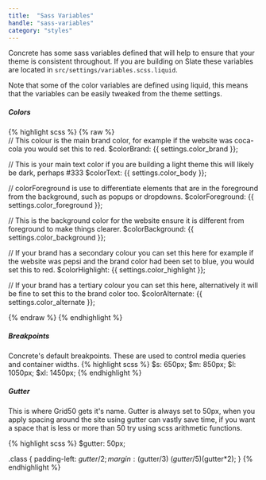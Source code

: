 ```yaml
---
title:  "Sass Variables"
handle: "sass-variables"
category: "styles"
---
```

Concrete has some sass variables defined that will help to ensure that your theme is consistent throughout. If you are building on Slate these variables are located in `src/settings/variables.scss.liquid`.

Note that some of the color variables are defined using liquid, this means that the variables can be easily tweaked from the theme settings.

##### Colors
{% highlight scss %}
{% raw %}  
// This colour is the main brand color, for example if the website was coca-cola you would set this to red.
$colorBrand: {{ settings.color_brand }};

// This is your main text color if you are building a light theme this will likely be dark, perhaps #333
$colorText: {{ settings.color_body }};

// colorForeground is use to differentiate elements that are in the foreground from the background, such as popups or dropdowns.
$colorForeground: {{ settings.color_foreground }};

// This is the background color for the website ensure it is different from foreground to make things clearer.
$colorBackground: {{ settings.color_background }};

// If your brand has a secondary colour you can set this here for example if the website was pepsi and the brand color had been set to blue, you would set this to red.
$colorHighlight: {{ settings.color_highlight }};

// If your brand has a tertiary colour you can set this here, alternatively it will be fine to set this to the brand color too.
$colorAlternate: {{ settings.color_alternate }};

{% endraw %}
{% endhighlight %}

##### Breakpoints
Concrete's default breakpoints. These are used to control media queries and container widths.
{% highlight scss %}
$s: 650px;
$m: 850px;
$l: 1050px;
$xl: 1450px;
{% endhighlight %}

##### Gutter

This is where Grid50 gets it's name. Gutter is always set to 50px, when you apply spacing around the site using gutter can vastly save time, if you want a space that is less or more than 50 try using scss arithmetic functions.

{% highlight scss %}
$gutter: 50px;

.class {
  padding-left: $gutter/2;
  margin: ($gutter/3) ($gutter/5) ($gutter*2);
}
{% endhighlight %}
